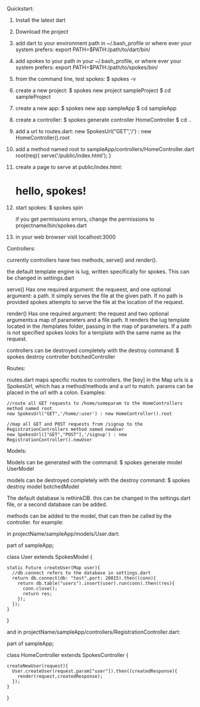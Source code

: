 Quickstart:

1) Install the latest dart 

2) Download the project

3) add dart to your environment path in ~/.bash_profile or where ever your system prefers:
    export PATH=$PATH:/path/to/dart/bin/
    
4) add spokes to your path in your ~/.bash_profile, or where ever your system prefers:
    export PATH=$PATH:/path/to/spokes/bin/
    
5) from the command line, test spokes:
    $ spokes -v
    
6) create a new project:
    $ spokes new project sampleProject
    $ cd sampleProject
    
7) create a new app:
    $ spokes new app sampleApp
    $ cd sampleApp
    
8) create a controller:
    $ spokes generate controller HomeController
    $ cd ..
    
9) add a url to routes.dart:
    new SpokesUrl("GET",'/') : new HomeController().root
    
10) add a method named root to sampleApp/controllers/HomeController.dart
    root(req){
      serve('/public/index.html');
    }
    
11) create a page to serve at public/index.html:
    <h1>hello, spokes!</h1>
    
12) start spokes:
    $ spokes spin
    
    if you get permissions errors, change the permissions to projectname/bin/spokes.dart
    
13) in your web browser visit localhost:3000


Controllers:

currently controllers have two methods, serve() and render().

the default template engine is lug, written specifically for spokes. This can be changed in settings.dart 

serve() Has one required argument: the requeest, and one optional argument: a path. 
It simply serves the file at the given path.  If no path is provided
spokes attempts to serve the file at the location of the request.

render() Has one required argument: the request and two optional arguments:a map of parameters and a file path.
It renders the lug template located in the /templates folder, passing in the map of parameters.  If a path is not specified 
spokes looks for a template with the same name as the request.

controllers can be destroyed completely with the destroy command:
$ spokes destroy controller botchedController

Routes:

  routes.dart maps specific routes to controllers. the [key] in the Map urls
  is a SpokesUrl, which has a method/methods and a url to match.  params can be placed in the url with a colon. Examples:
  
    //route all GET requests to /home/someparam to the HomeControllers method named root
    new SpokesUrl("GET",'/home/:user') : new HomeController().root
    
    //map all GET and POST requests from /signup to the RegistrationControllers method named newUser
    new SpokesUrl(["GET","POST"],'/signup') : new RegistrationController().newUser
    
Models:

  Models can be generated with the command:
    $ spokes generate model UserModel
    
  models can be destroyed completely with the destroy command:
  $ spokes destroy model botchedModel  
  
  The default database is rethinkDB.  this can be changed in the settings.dart file, or a second database
  can be added.
  
  methods can be added to the model, that can then be called by the controller. for example:
  
  in projectName/sampleApp/models/User.dart:
  
  part of sampleApp;

  class User extends SpokesModel {

    static Future createUser(Map user){
      //db.connect refers to the database in settings.dart
      return db.connect(db: "test",port: 28015).then((conn){
        return db.table("users").insert(user).run(conn).then((res){
          conn.close();
          return res;
        });
      });
    }
  }
  
  
  and in projectName/sampleApp/controllers/RegistrationController.dart:
  
  part of sampleApp;

  class HomeController extends SpokesController {
    
    createNewUser(request){
      User.createUser(request.param["user"]).then((createdResponse){
        render(request,createdResponse);
      });
    }
  }
  